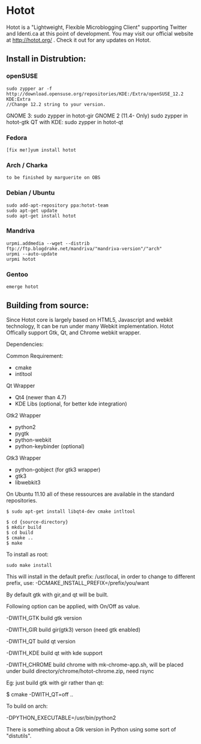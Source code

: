 # Hotot
Hotot is a "Lightweight, Flexible Microblogging Client" supporting
Twitter and Identi.ca at this point of development. You may visit our
official website at http://hotot.org/ . Check it out for any updates
on Hotot.

## Install in Distrubtion:

### openSUSE
	sudo zypper ar -f http://download.opensuse.org/repositories/KDE:/Extra/openSUSE_12.2 KDE:Extra
	//Change 12.2 string to your version.
GNOME 3:
	sudo zypper in hotot-gir
GNOME 2 (11.4- Only)
	sudo zypper in hotot-gtk
QT with KDE:
	sudo zypper in hotot-qt

### Fedora
	[fix me!]yum install hotot

### Arch / Charka
	to be finished by marguerite on OBS

### Debian / Ubuntu
	sudo add-apt-repository ppa:hotot-team
	sudo apt-get update
	sudo apt-get install hotot

### Mandriva
	urpmi.addmedia --wget --distrib ftp://ftp.blogdrake.net/mandriva/"mandriva-version"/"arch"
	urpmi --auto-update
	urpmi hotot

### Gentoo
	emerge hotot

## Building from source:
Since Hotot core is largely based on HTML5, Javascript and webkit technology,
It can be run under many Webkit implementation. Hotot Offically support Gtk,
Qt, and Chrome webkit wrapper.

Dependencies:

Common Requirement:
* cmake
* intltool

Qt Wrapper
* Qt4 (newer than 4.7)
* KDE Libs (optional, for better kde integration)

Gtk2 Wrapper
* python2
* pygtk
* python-webkit
* python-keybinder (optional)

Gtk3 Wrapper
* python-gobject (for gtk3 wrapper)
* gtk3
* libwebkit3

On Ubuntu 11.10 all of these ressources are available in the standard repositories.

```shell
$ sudo apt-get install libqt4-dev cmake intltool

$ cd {source-directory}
$ mkdir build
$ cd build
$ cmake ..
$ make
```

To install as root:

```
sudo make install
```

This will install in the default prefix: /usr/local, in order to change to different prefix, use:
-DCMAKE_INSTALL_PREFIX=/prefix/you/want

By default gtk with gir,and qt will be built.

Following option can be applied, with On/Off as value.

-DWITH_GTK build gtk version

-DWITH_GIR build gir(gtk3) verson (need gtk enabled)

-DWITH_QT build qt version

-DWITH_KDE build qt with kde support

-DWITH_CHROME build chrome with mk-chrome-app.sh, will be placed under build directory/chrome/hotot-chrome.zip, need rsync

Eg: just build gtk with gir rather than qt:

$ cmake -DWITH_QT=off ..

To build on arch:

-DPYTHON_EXECUTABLE=/usr/bin/python2


There is something about a Gtk version in Python using some sort of
"distutils".

